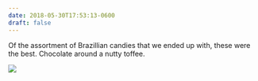 ```yaml
---
date: 2018-05-30T17:53:13-0600
draft: false
---
```




Of the assortment of Brazillian candies that we ended up with, these were the best. Chocolate around a nutty toffee.

![](/images/2018/07cda47a01.jpg)



